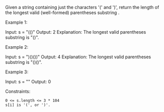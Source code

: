 Given a string containing just the characters '(' and ')', return the length of the longest valid (well-formed) parentheses
substring
.

Example 1:

Input: s = "(()"
Output: 2
Explanation: The longest valid parentheses substring is "()".

Example 2:

Input: s = ")()())"
Output: 4
Explanation: The longest valid parentheses substring is "()()".

Example 3:

Input: s = ""
Output: 0

Constraints:

    0 <= s.length <= 3 * 104
    s[i] is '(', or ')'.
